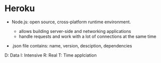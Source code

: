 # Heroku

- Node.js: open source, cross-platform runtime environment.
  - allows building server-side and networking applications
  - handle requests and work with a lot of connections at the same time

- .json file contains: name, version, desciption, dependencies

D: Data
I: Intensive
R: Real
T: Time
  applciation
  
